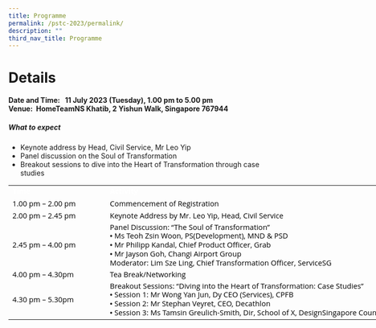 ```yaml
---
title: Programme
permalink: /pstc-2023/permalink/
description: ""
third_nav_title: Programme
---
```

# **Details**   
**Date and Time: &nbsp; 11 July 2023 (Tuesday), 1.00 pm to 5.00 pm   
Venue:&nbsp; HomeTeamNS Khatib, 2 Yishun Walk, Singapore 767944**

##### **What to expect**
* Keynote address by Head, Civil Service, Mr Leo Yip
* Panel discussion on the Soul of Transformation
* Breakout sessions to dive into the Heart of Transformation through case studies
   <!--tr {mso-height-source:auto;} col {mso-width-source:auto;} td {padding-top:1.0px; padding-right:1.0px; padding-left:1.0px; mso-ignore:padding; color:windowtext; font-size:18.0pt; font-weight:400; font-style:normal; text-decoration:none; font-family:Arial; mso-generic-font-family:auto; mso-font-charset:0; text-align:general; vertical-align:bottom; border:none; mso-background-source:auto; mso-pattern:auto;} .oa1 {border:.25pt solid #AFABAB; background:#59ABAA; mso-pattern:auto none; text-align:justify; vertical-align:top; padding-bottom:3.6pt; padding-left:7.2pt; padding-top:3.6pt; padding-right:7.2pt;} .oa2 {border:.25pt solid #AFABAB; text-align:justify; vertical-align:top; padding-bottom:3.6pt; padding-left:7.2pt; padding-top:3.6pt; padding-right:7.2pt;} -->

<table style="border-collapse:
 collapse;width:598pt;mso-yfti-tbllook:1568" width="1197" cellspacing="0" cellpadding="0" border="0"><colgroup><col style="mso-width-source:userset;width:139pt" width="278"> <col style="mso-width-source:userset;width:459pt" width="918"></colgroup><tbody><tr><td style="width:139pt" width="278" class="oa1"><p style="language:en-US;line-height:107%;margin-top:0pt;margin-bottom:0pt;
  margin-left:0in;text-align:justify;text-justify:inter-ideograph;direction:
  ltr;unicode-bidi:embed;mso-line-break-override:none;word-break:normal;
  punctuation-wrap:hanging"><span style="font-size:11.0pt;font-family:&quot;Open Sans&quot;;
  mso-ascii-font-family:&quot;Open Sans&quot;;mso-fareast-font-family:&quot;Open Sans&quot;;
  mso-bidi-font-family:&quot;Open Sans&quot;;color:white;mso-color-index:14;mso-font-kerning:
  12.0pt;language:en-SG;font-weight:bold;mso-style-textfill-type:solid;
  mso-style-textfill-fill-themecolor:light1;mso-style-textfill-fill-color:white;
  mso-style-textfill-fill-alpha:100.0%">Time</span></p></td><td style="width:459pt" width="918" class="oa1"><p style="language:en-US;line-height:107%;margin-top:0pt;margin-bottom:0pt;
  margin-left:0in;text-align:justify;text-justify:inter-ideograph;direction:
  ltr;unicode-bidi:embed;mso-line-break-override:none;word-break:normal;
  punctuation-wrap:hanging"><span style="font-size:11.0pt;font-family:&quot;Open Sans&quot;;
  mso-ascii-font-family:&quot;Open Sans&quot;;mso-fareast-font-family:&quot;Open Sans&quot;;
  mso-bidi-font-family:&quot;Open Sans&quot;;color:white;mso-color-index:14;mso-font-kerning:
  12.0pt;language:en-SG;font-weight:bold;mso-style-textfill-type:solid;
  mso-style-textfill-fill-themecolor:light1;mso-style-textfill-fill-color:white;
  mso-style-textfill-fill-alpha:100.0%">Activity</span></p></td></tr><tr style="mso-height-source:userset;height:19.21pt" height="38"><td style="height:19.21pt;width:139pt" width="278" class="oa2" height="38"><p style="language:en-US;line-height:107%;margin-top:0pt;margin-bottom:0pt;
  margin-left:0in;text-align:justify;text-justify:inter-ideograph;direction:
  ltr;unicode-bidi:embed;mso-line-break-override:none;word-break:normal;
  punctuation-wrap:hanging"><span style="font-size:11.0pt;font-family:&quot;Open Sans&quot;;
  mso-ascii-font-family:&quot;Open Sans&quot;;mso-fareast-font-family:&quot;Open Sans&quot;;
  mso-bidi-font-family:&quot;Open Sans&quot;;color:black;mso-color-index:13;mso-font-kerning:
  12.0pt;language:en-US;mso-style-textfill-type:solid;mso-style-textfill-fill-themecolor:
  dark1;mso-style-textfill-fill-color:black;mso-style-textfill-fill-alpha:100.0%">1.00 </span><span style="font-size:11.0pt;font-family:&quot;Open Sans&quot;;mso-ascii-font-family:
  &quot;Open Sans&quot;;mso-fareast-font-family:&quot;Open Sans&quot;;mso-bidi-font-family:&quot;Open Sans&quot;;
  color:black;mso-color-index:13;mso-font-kerning:12.0pt;language:en-US;
  mso-style-textfill-type:solid;mso-style-textfill-fill-themecolor:dark1;
  mso-style-textfill-fill-color:black;mso-style-textfill-fill-alpha:100.0%">pm </span><span style="font-size:11.0pt;font-family:&quot;Open Sans&quot;;mso-ascii-font-family:&quot;Open Sans&quot;;
  mso-fareast-font-family:&quot;Open Sans&quot;;mso-bidi-font-family:&quot;Open Sans&quot;;
  color:black;mso-color-index:13;mso-font-kerning:12.0pt;language:en-SG;
  mso-style-textfill-type:solid;mso-style-textfill-fill-themecolor:dark1;
  mso-style-textfill-fill-color:black;mso-style-textfill-fill-alpha:100.0%">– 2.00 pm</span></p></td><td style="width:459pt" width="918" class="oa2"><p style="language:en-US;line-height:107%;margin-top:0pt;margin-bottom:0pt;
  margin-left:0in;text-align:justify;text-justify:inter-ideograph;direction:
  ltr;unicode-bidi:embed;mso-line-break-override:none;word-break:normal;
  punctuation-wrap:hanging"><span style="font-size:11.0pt;font-family:&quot;Open Sans&quot;;
  mso-ascii-font-family:&quot;Open Sans&quot;;mso-fareast-font-family:&quot;Open Sans&quot;;
  mso-bidi-font-family:&quot;Open Sans&quot;;color:black;mso-color-index:13;mso-font-kerning:
  12.0pt;language:en-US;mso-style-textfill-type:solid;mso-style-textfill-fill-themecolor:
  dark1;mso-style-textfill-fill-color:black;mso-style-textfill-fill-alpha:100.0%">Commencement</span><span style="font-size:11.0pt;font-family:&quot;Open Sans&quot;;mso-ascii-font-family:&quot;Open Sans&quot;;
  mso-fareast-font-family:&quot;Open Sans&quot;;mso-bidi-font-family:&quot;Open Sans&quot;;
  color:black;mso-color-index:13;mso-font-kerning:12.0pt;language:en-US;
  vertical-align:baseline;mso-text-raise:0%;mso-style-textfill-type:solid;
  mso-style-textfill-fill-themecolor:dark1;mso-style-textfill-fill-color:black;
  mso-style-textfill-fill-alpha:100.0%"> of </span><span style="font-size:11.0pt;
  font-family:&quot;Open Sans&quot;;mso-ascii-font-family:&quot;Open Sans&quot;;mso-fareast-font-family:
  &quot;Open Sans&quot;;mso-bidi-font-family:&quot;Open Sans&quot;;color:black;mso-color-index:
  13;mso-font-kerning:12.0pt;language:en-US;mso-style-textfill-type:solid;
  mso-style-textfill-fill-themecolor:dark1;mso-style-textfill-fill-color:black;
  mso-style-textfill-fill-alpha:100.0%">Registration</span></p></td></tr><tr style="mso-height-source:userset;height:11.43pt" height="23"><td style="height:11.43pt;width:139pt" width="278" class="oa2" height="23"><p style="language:en-US;line-height:107%;margin-top:0pt;margin-bottom:0pt;
  margin-left:0in;margin-right:0in;text-indent:0in;text-align:justify;
  text-justify:inter-ideograph;direction:ltr;unicode-bidi:embed;mso-vertical-align-alt:
  auto;mso-line-break-override:none;word-break:normal;punctuation-wrap:hanging"><span style="font-size:11.0pt;font-family:&quot;Open Sans&quot;;mso-ascii-font-family:&quot;Open Sans&quot;;
  mso-fareast-font-family:&quot;Open Sans&quot;;mso-bidi-font-family:&quot;Open Sans&quot;;
  color:black;mso-color-index:13;mso-font-kerning:12.0pt;language:en-US;
  mso-style-textfill-type:solid;mso-style-textfill-fill-themecolor:dark1;
  mso-style-textfill-fill-color:black;mso-style-textfill-fill-alpha:100.0%">2.00 pm&nbsp;</span><span style="font-size:11.0pt;font-family:&quot;Open Sans&quot;;
  mso-ascii-font-family:&quot;Open Sans&quot;;mso-fareast-font-family:&quot;Open Sans&quot;;
  mso-bidi-font-family:&quot;Open Sans&quot;;color:black;mso-color-index:13;mso-font-kerning:
  12.0pt;language:en-SG;mso-style-textfill-type:solid;mso-style-textfill-fill-themecolor:
  dark1;mso-style-textfill-fill-color:black;mso-style-textfill-fill-alpha:100.0%">–</span><span style="font-size:11.0pt;font-family:&quot;Open Sans&quot;;mso-ascii-font-family:&quot;Open Sans&quot;;
  mso-fareast-font-family:&quot;Open Sans&quot;;mso-bidi-font-family:&quot;Open Sans&quot;;
  color:black;mso-color-index:13;mso-font-kerning:12.0pt;language:en-US;
  mso-style-textfill-type:solid;mso-style-textfill-fill-themecolor:dark1;
  mso-style-textfill-fill-color:black;mso-style-textfill-fill-alpha:100.0%"> 2.45 pm</span></p><p style="language:en-US;line-height:107%;margin-top:0pt;margin-bottom:0pt;
  margin-left:0in;text-align:justify;text-justify:inter-ideograph;direction:
  ltr;unicode-bidi:embed;mso-line-break-override:none;word-break:normal;
  punctuation-wrap:hanging"></p></td><td style="width:459pt" width="918" class="oa2"><p style="language:en-US;line-height:107%;margin-top:0pt;margin-bottom:0pt;
  margin-left:0in;text-align:justify;text-justify:inter-ideograph;direction:
  ltr;unicode-bidi:embed;mso-line-break-override:none;word-break:normal;
  punctuation-wrap:hanging"><span style="font-size:11.0pt;font-family:&quot;Open Sans&quot;;
  mso-ascii-font-family:&quot;Open Sans&quot;;mso-fareast-font-family:&quot;Open Sans&quot;;
  mso-bidi-font-family:&quot;Open Sans&quot;;color:black;mso-color-index:13;mso-font-kerning:
  12.0pt;language:en-US;mso-style-textfill-type:solid;mso-style-textfill-fill-themecolor:
  dark1;mso-style-textfill-fill-color:black;mso-style-textfill-fill-alpha:100.0%">Keynote Address by </span><span style="font-size:11.0pt;font-family:&quot;Open Sans&quot;;
  mso-ascii-font-family:&quot;Open Sans&quot;;mso-fareast-font-family:&quot;Open Sans&quot;;
  mso-bidi-font-family:&quot;Open Sans&quot;;color:black;mso-color-index:13;mso-font-kerning:
  12.0pt;language:en-US;mso-style-textfill-type:solid;mso-style-textfill-fill-themecolor:
  dark1;mso-style-textfill-fill-color:black;mso-style-textfill-fill-alpha:100.0%">Mr. Leo Yip, Head, Civil Service</span></p></td></tr><tr style="mso-height-source:userset;height:42.29pt" height="85"><td style="height:42.29pt;width:139pt" width="278" class="oa2" height="85"><p style="language:en-US;line-height:107%;margin-top:0pt;margin-bottom:0pt;
  margin-left:0in;text-align:justify;text-justify:inter-ideograph;direction:
  ltr;unicode-bidi:embed;mso-line-break-override:none;word-break:normal;
  punctuation-wrap:hanging"><span style="font-size:11.0pt;font-family:&quot;Open Sans&quot;;
  mso-ascii-font-family:&quot;Open Sans&quot;;mso-fareast-font-family:&quot;Open Sans&quot;;
  mso-bidi-font-family:&quot;Open Sans&quot;;color:black;mso-color-index:13;mso-font-kerning:
  12.0pt;language:en-US;mso-style-textfill-type:solid;mso-style-textfill-fill-themecolor:
  dark1;mso-style-textfill-fill-color:black;mso-style-textfill-fill-alpha:100.0%">2.45 pm</span><span style="font-size:11.0pt;font-family:&quot;Open Sans&quot;;mso-ascii-font-family:
  &quot;Open Sans&quot;;mso-fareast-font-family:&quot;Open Sans&quot;;mso-bidi-font-family:&quot;Open Sans&quot;;
  color:black;mso-color-index:13;mso-font-kerning:12.0pt;language:en-SG;
  mso-style-textfill-type:solid;mso-style-textfill-fill-themecolor:dark1;
  mso-style-textfill-fill-color:black;mso-style-textfill-fill-alpha:100.0%"> – 4.00 pm</span></p><p style="language:en-US;line-height:107%;margin-top:0pt;margin-bottom:0pt;
  margin-left:0in;text-align:justify;text-justify:inter-ideograph;direction:
  ltr;unicode-bidi:embed;mso-line-break-override:none;word-break:normal;
  punctuation-wrap:hanging"></p></td><td style="width:459pt" width="918" class="oa2"><p style="language:en-US;line-height:107%;margin-top:0pt;margin-bottom:0pt;
  margin-left:0in;text-align:justify;text-justify:inter-ideograph;direction:
  ltr;unicode-bidi:embed;mso-line-break-override:none;word-break:normal;
  punctuation-wrap:hanging"><span style="font-size:11.0pt;font-family:&quot;Open Sans&quot;;
  mso-ascii-font-family:&quot;Open Sans&quot;;mso-fareast-font-family:&quot;Open Sans&quot;;
  mso-bidi-font-family:&quot;Open Sans&quot;;color:black;mso-color-index:13;mso-font-kerning:
  12.0pt;language:en-US;mso-style-textfill-type:solid;mso-style-textfill-fill-themecolor:
  dark1;mso-style-textfill-fill-color:black;mso-style-textfill-fill-alpha:100.0%">Panel Discussion: “The Soul of Transformation</span><span style="font-size:11.0pt;
  font-family:&quot;Open Sans&quot;;mso-ascii-font-family:&quot;Open Sans&quot;;mso-fareast-font-family:
  &quot;Open Sans&quot;;mso-bidi-font-family:&quot;Open Sans&quot;;color:black;mso-color-index:
  13;mso-font-kerning:12.0pt;language:en-US;mso-style-textfill-type:solid;
  mso-style-textfill-fill-themecolor:dark1;mso-style-textfill-fill-color:black;
  mso-style-textfill-fill-alpha:100.0%">”</span></p><div style="language:en-US;line-height:106%;margin-top:0pt;
  margin-bottom:0pt;margin-left:.38in;text-indent:-.38in;text-align:justify;
  text-justify:inter-ideograph;direction:ltr;unicode-bidi:embed;tab-stops:left 36.0pt;
  mso-line-break-override:none;word-break:normal;punctuation-wrap:hanging" class="O0"><span style="font-size:11.0pt"><span style="mso-special-format:bullet;font-family:
  Arial">•</span></span><span style="font-size:11.0pt;font-family:&quot;Open Sans&quot;;
  mso-ascii-font-family:&quot;Open Sans&quot;;mso-fareast-font-family:&quot;Open Sans&quot;;
  mso-bidi-font-family:&quot;Open Sans&quot;;color:black;mso-color-index:13;mso-font-kerning:
  12.0pt;language:en-SG;mso-style-textfill-type:solid;mso-style-textfill-fill-themecolor:
  dark1;mso-style-textfill-fill-color:black;mso-style-textfill-fill-alpha:100.0%"> Ms </span><span style="font-size:11.0pt;font-family:&quot;Open Sans&quot;;mso-ascii-font-family:
  &quot;Open Sans&quot;;mso-fareast-font-family:&quot;Open Sans&quot;;mso-bidi-font-family:&quot;Open Sans&quot;;
  color:black;mso-color-index:13;mso-font-kerning:12.0pt;language:en-SG;
  mso-style-textfill-type:solid;mso-style-textfill-fill-themecolor:dark1;
  mso-style-textfill-fill-color:black;mso-style-textfill-fill-alpha:100.0%">Teoh Zsin Woon, PS(</span><span style="font-size:11.0pt;font-family:&quot;Open Sans&quot;;
  mso-ascii-font-family:&quot;Open Sans&quot;;mso-fareast-font-family:&quot;Open Sans&quot;;
  mso-bidi-font-family:&quot;Open Sans&quot;;color:black;mso-color-index:13;mso-font-kerning:
  12.0pt;language:en-SG;mso-style-textfill-type:solid;mso-style-textfill-fill-themecolor:
  dark1;mso-style-textfill-fill-color:black;mso-style-textfill-fill-alpha:100.0%">Development), </span><span style="font-size:11.0pt;font-family:&quot;Open Sans&quot;;mso-ascii-font-family:
  &quot;Open Sans&quot;;mso-fareast-font-family:&quot;Open Sans&quot;;mso-bidi-font-family:&quot;Open Sans&quot;;
  color:black;mso-color-index:13;mso-font-kerning:12.0pt;language:en-SG;
  mso-style-textfill-type:solid;mso-style-textfill-fill-themecolor:dark1;
  mso-style-textfill-fill-color:black;mso-style-textfill-fill-alpha:100.0%">MND &amp; PSD</span></div><div style="language:en-US;line-height:106%;margin-top:0pt;
  margin-bottom:0pt;margin-left:.38in;text-indent:-.38in;text-align:justify;
  text-justify:inter-ideograph;direction:ltr;unicode-bidi:embed;tab-stops:left 36.0pt;
  mso-line-break-override:none;word-break:normal;punctuation-wrap:hanging" class="O0"><span style="font-size:11.0pt"><span style="mso-special-format:bullet;font-family:
  Arial">•</span></span><span style="font-size:11.0pt;font-family:&quot;Open Sans&quot;;
  mso-ascii-font-family:&quot;Open Sans&quot;;mso-fareast-font-family:&quot;Open Sans&quot;;
  mso-bidi-font-family:&quot;Open Sans&quot;;color:black;mso-color-index:13;mso-font-kerning:
  12.0pt;language:en-SG;mso-style-textfill-type:solid;mso-style-textfill-fill-themecolor:
  dark1;mso-style-textfill-fill-color:black;mso-style-textfill-fill-alpha:100.0%"> Mr </span><span style="font-size:11.0pt;font-family:&quot;Open Sans&quot;;mso-ascii-font-family:
  &quot;Open Sans&quot;;mso-fareast-font-family:&quot;Open Sans&quot;;mso-bidi-font-family:&quot;Open Sans&quot;;
  color:black;mso-color-index:13;mso-font-kerning:12.0pt;language:en-SG;
  mso-style-textfill-type:solid;mso-style-textfill-fill-themecolor:dark1;
  mso-style-textfill-fill-color:black;mso-style-textfill-fill-alpha:100.0%">Philipp Kandal, Chief Product Officer, Grab</span></div><div style="language:en-US;line-height:106%;margin-top:0pt;
  margin-bottom:0pt;margin-left:.38in;text-indent:-.38in;text-align:justify;
  text-justify:inter-ideograph;direction:ltr;unicode-bidi:embed;tab-stops:left 36.0pt;
  mso-line-break-override:none;word-break:normal;punctuation-wrap:hanging" class="O0"><span style="font-size:11.0pt"><span style="mso-special-format:bullet;font-family:
  Arial">•</span></span><span style="font-size:11.0pt;font-family:&quot;Open Sans&quot;;
  mso-ascii-font-family:&quot;Open Sans&quot;;mso-fareast-font-family:&quot;Open Sans&quot;;
  mso-bidi-font-family:&quot;Open Sans&quot;;color:black;mso-color-index:13;mso-font-kerning:
  12.0pt;language:en-SG;mso-style-textfill-type:solid;mso-style-textfill-fill-themecolor:
  dark1;mso-style-textfill-fill-color:black;mso-style-textfill-fill-alpha:100.0%"> Mr Jayson Goh, </span><span style="font-size:11.0pt;font-family:&quot;Open Sans&quot;;mso-ascii-font-family:
  &quot;Open Sans&quot;;mso-fareast-font-family:&quot;Open Sans&quot;;mso-bidi-font-family:&quot;Open Sans&quot;;
  color:black;mso-color-index:13;mso-font-kerning:12.0pt;language:en-SG;
  mso-style-textfill-type:solid;mso-style-textfill-fill-themecolor:dark1;
  mso-style-textfill-fill-color:black;mso-style-textfill-fill-alpha:100.0%">Changi Airport </span><span style="font-size:11.0pt;font-family:&quot;Open Sans&quot;;
  mso-ascii-font-family:&quot;Open Sans&quot;;mso-fareast-font-family:&quot;Open Sans&quot;;
  mso-bidi-font-family:&quot;Open Sans&quot;;color:black;mso-color-index:13;mso-font-kerning:
  12.0pt;language:en-SG;mso-style-textfill-type:solid;mso-style-textfill-fill-themecolor:
  dark1;mso-style-textfill-fill-color:black;mso-style-textfill-fill-alpha:100.0%">Group</span></div><p style="language:en-US;line-height:106%;margin-top:0pt;margin-bottom:0pt;
  margin-left:0in;text-indent:0in;text-align:justify;text-justify:inter-ideograph;
  direction:ltr;unicode-bidi:embed;tab-stops:left 36.0pt;mso-line-break-override:
  none;word-break:normal;punctuation-wrap:hanging"></p><p style="language:en-US;line-height:106%;margin-top:0pt;margin-bottom:0pt;
  margin-left:0in;text-indent:0in;text-align:justify;text-justify:inter-ideograph;
  direction:ltr;unicode-bidi:embed;tab-stops:left 36.0pt;mso-line-break-override:
  none;word-break:normal;punctuation-wrap:hanging"><span style="font-size:11.0pt;
  font-family:&quot;Open Sans&quot;;mso-ascii-font-family:&quot;Open Sans&quot;;mso-fareast-font-family:
  &quot;Open Sans&quot;;mso-bidi-font-family:&quot;Open Sans&quot;;color:black;mso-color-index:
  13;mso-font-kerning:12.0pt;language:en-US;mso-style-textfill-type:solid;
  mso-style-textfill-fill-themecolor:dark1;mso-style-textfill-fill-color:black;
  mso-style-textfill-fill-alpha:100.0%">Moderator: Lim Sze Ling, Chief Transformation Officer, ServiceSG</span></p></td></tr><tr style="mso-height-source:userset;height:11.43pt" height="23"><td style="height:11.43pt;width:139pt" width="278" class="oa2" height="23"><p style="language:en-US;line-height:107%;margin-top:0pt;margin-bottom:0pt;
  margin-left:0in;text-align:justify;text-justify:inter-ideograph;direction:
  ltr;unicode-bidi:embed;mso-line-break-override:none;word-break:normal;
  punctuation-wrap:hanging"><span style="font-size:11.0pt;font-family:&quot;Open Sans&quot;;
  mso-ascii-font-family:&quot;Open Sans&quot;;mso-fareast-font-family:&quot;Open Sans&quot;;
  mso-bidi-font-family:&quot;Open Sans&quot;;color:black;mso-color-index:13;mso-font-kerning:
  12.0pt;language:en-US;mso-style-textfill-type:solid;mso-style-textfill-fill-themecolor:
  dark1;mso-style-textfill-fill-color:black;mso-style-textfill-fill-alpha:100.0%">4.00 </span><span style="font-size:11.0pt;font-family:&quot;Open Sans&quot;;mso-ascii-font-family:
  &quot;Open Sans&quot;;mso-fareast-font-family:&quot;Open Sans&quot;;mso-bidi-font-family:&quot;Open Sans&quot;;
  color:black;mso-color-index:13;mso-font-kerning:12.0pt;language:en-US;
  mso-style-textfill-type:solid;mso-style-textfill-fill-themecolor:dark1;
  mso-style-textfill-fill-color:black;mso-style-textfill-fill-alpha:100.0%">pm</span><span style="font-size:11.0pt;font-family:&quot;Open Sans&quot;;mso-ascii-font-family:&quot;Open Sans&quot;;
  mso-fareast-font-family:&quot;Open Sans&quot;;mso-bidi-font-family:&quot;Open Sans&quot;;
  color:black;mso-color-index:13;mso-font-kerning:12.0pt;language:en-US;
  vertical-align:baseline;mso-text-raise:0%;mso-style-textfill-type:solid;
  mso-style-textfill-fill-themecolor:dark1;mso-style-textfill-fill-color:black;
  mso-style-textfill-fill-alpha:100.0%"> – 4.30pm</span></p></td><td style="width:459pt" width="918" class="oa2"><p style="language:en-US;line-height:107%;margin-top:0pt;margin-bottom:0pt;
  margin-left:0in;text-align:justify;text-justify:inter-ideograph;direction:
  ltr;unicode-bidi:embed;mso-line-break-override:none;word-break:normal;
  punctuation-wrap:hanging"><span style="font-size:11.0pt;font-family:&quot;Open Sans&quot;;
  mso-ascii-font-family:&quot;Open Sans&quot;;mso-fareast-font-family:&quot;Open Sans&quot;;
  mso-bidi-font-family:&quot;Open Sans&quot;;color:black;mso-color-index:13;mso-font-kerning:
  12.0pt;language:en-US;mso-style-textfill-type:solid;mso-style-textfill-fill-themecolor:
  dark1;mso-style-textfill-fill-color:black;mso-style-textfill-fill-alpha:100.0%">Tea </span><span style="font-size:11.0pt;font-family:&quot;Open Sans&quot;;mso-ascii-font-family:
  &quot;Open Sans&quot;;mso-fareast-font-family:&quot;Open Sans&quot;;mso-bidi-font-family:&quot;Open Sans&quot;;
  color:black;mso-color-index:13;mso-font-kerning:12.0pt;language:en-US;
  mso-style-textfill-type:solid;mso-style-textfill-fill-themecolor:dark1;
  mso-style-textfill-fill-color:black;mso-style-textfill-fill-alpha:100.0%">Break/Networking</span></p></td></tr><tr style="mso-height-source:userset;height:34.57pt" height="69"><td style="height:34.57pt;width:139pt" width="278" class="oa2" height="69"><p style="language:en-US;line-height:107%;margin-top:0pt;margin-bottom:0pt;
  margin-left:0in;text-align:justify;text-justify:inter-ideograph;direction:
  ltr;unicode-bidi:embed;mso-line-break-override:none;word-break:normal;
  punctuation-wrap:hanging"><span style="font-size:11.0pt;font-family:&quot;Open Sans&quot;;
  mso-ascii-font-family:&quot;Open Sans&quot;;mso-fareast-font-family:&quot;Open Sans&quot;;
  mso-bidi-font-family:&quot;Open Sans&quot;;color:black;mso-color-index:13;mso-font-kerning:
  12.0pt;language:en-US;mso-style-textfill-type:solid;mso-style-textfill-fill-themecolor:
  dark1;mso-style-textfill-fill-color:black;mso-style-textfill-fill-alpha:100.0%">4.30 </span><span style="font-size:11.0pt;font-family:&quot;Open Sans&quot;;mso-ascii-font-family:
  &quot;Open Sans&quot;;mso-fareast-font-family:&quot;Open Sans&quot;;mso-bidi-font-family:&quot;Open Sans&quot;;
  color:black;mso-color-index:13;mso-font-kerning:12.0pt;language:en-US;
  mso-style-textfill-type:solid;mso-style-textfill-fill-themecolor:dark1;
  mso-style-textfill-fill-color:black;mso-style-textfill-fill-alpha:100.0%">pm – 5.30pm</span></p></td><td style="width:459pt" width="918" class="oa2"><p style="language:en-US;line-height:107%;margin-top:0pt;margin-bottom:0pt;
  margin-left:0in;text-align:justify;text-justify:inter-ideograph;direction:
  ltr;unicode-bidi:embed;mso-line-break-override:none;word-break:normal;
  punctuation-wrap:hanging"><span style="font-size:11.0pt;font-family:&quot;Open Sans&quot;;
  mso-ascii-font-family:&quot;Open Sans&quot;;mso-fareast-font-family:&quot;Open Sans&quot;;
  mso-bidi-font-family:&quot;Open Sans&quot;;color:black;mso-color-index:13;mso-font-kerning:
  12.0pt;language:en-US;mso-style-textfill-type:solid;mso-style-textfill-fill-themecolor:
  dark1;mso-style-textfill-fill-color:black;mso-style-textfill-fill-alpha:100.0%">Breakout Sessions: </span><span style="font-size:11.0pt;font-family:&quot;Open Sans&quot;;
  mso-ascii-font-family:&quot;Open Sans&quot;;mso-fareast-font-family:&quot;Open Sans&quot;;
  mso-bidi-font-family:&quot;Open Sans&quot;;color:black;mso-color-index:13;mso-font-kerning:
  12.0pt;language:en-US;mso-style-textfill-type:solid;mso-style-textfill-fill-themecolor:
  dark1;mso-style-textfill-fill-color:black;mso-style-textfill-fill-alpha:100.0%">“Diving into the Heart of Transformation: Case Studies</span><span style="font-size:
  11.0pt;font-family:&quot;Open Sans&quot;;mso-ascii-font-family:&quot;Open Sans&quot;;mso-fareast-font-family:
  &quot;Open Sans&quot;;mso-bidi-font-family:&quot;Open Sans&quot;;color:black;mso-color-index:
  13;mso-font-kerning:12.0pt;language:en-US;mso-style-textfill-type:solid;
  mso-style-textfill-fill-themecolor:dark1;mso-style-textfill-fill-color:black;
  mso-style-textfill-fill-alpha:100.0%">”</span></p><div style="language:en-US;line-height:106%;margin-top:0pt;
  margin-bottom:0pt;margin-left:.38in;text-indent:-.38in;text-align:justify;
  text-justify:inter-ideograph;direction:ltr;unicode-bidi:embed;tab-stops:left 36.0pt;
  mso-line-break-override:none;word-break:normal;punctuation-wrap:hanging" class="O0"><span style="font-size:11.0pt"><span style="mso-special-format:bullet;font-family:
  Arial">•</span></span><span style="font-size:11.0pt;font-family:&quot;Open Sans&quot;;
  mso-ascii-font-family:&quot;Open Sans&quot;;mso-fareast-font-family:&quot;Open Sans&quot;;
  mso-bidi-font-family:&quot;Open Sans&quot;;color:black;mso-color-index:13;mso-font-kerning:
  12.0pt;language:en-SG;mso-style-textfill-type:solid;mso-style-textfill-fill-themecolor:
  dark1;mso-style-textfill-fill-color:black;mso-style-textfill-fill-alpha:100.0%"> Session</span><span style="font-size:11.0pt;font-family:&quot;Open Sans&quot;;mso-ascii-font-family:&quot;Open Sans&quot;;
  mso-fareast-font-family:&quot;Open Sans&quot;;mso-bidi-font-family:&quot;Open Sans&quot;;
  color:black;mso-color-index:13;mso-font-kerning:12.0pt;language:en-SG;
  vertical-align:baseline;mso-text-raise:0%;mso-style-textfill-type:solid;
  mso-style-textfill-fill-themecolor:dark1;mso-style-textfill-fill-color:black;
  mso-style-textfill-fill-alpha:100.0%"> </span><span style="font-size:11.0pt;
  font-family:&quot;Open Sans&quot;;mso-ascii-font-family:&quot;Open Sans&quot;;mso-fareast-font-family:
  &quot;Open Sans&quot;;mso-bidi-font-family:&quot;Open Sans&quot;;color:black;mso-color-index:
  13;mso-font-kerning:12.0pt;language:en-SG;vertical-align:baseline;mso-text-raise:
  0%;mso-style-textfill-type:solid;mso-style-textfill-fill-themecolor:dark1;
  mso-style-textfill-fill-color:black;mso-style-textfill-fill-alpha:100.0%">1: </span><span style="font-size:11.0pt;font-family:&quot;Open Sans&quot;;mso-ascii-font-family:&quot;Open Sans&quot;;
  mso-fareast-font-family:&quot;Open Sans&quot;;mso-bidi-font-family:&quot;Open Sans&quot;;
  color:black;mso-color-index:13;mso-font-kerning:12.0pt;language:en-SG;
  mso-style-textfill-type:solid;mso-style-textfill-fill-themecolor:dark1;
  mso-style-textfill-fill-color:black;mso-style-textfill-fill-alpha:100.0%">Mr </span><span style="font-size:11.0pt;font-family:&quot;Open Sans&quot;;mso-ascii-font-family:&quot;Open Sans&quot;;
  mso-fareast-font-family:&quot;Open Sans&quot;;mso-bidi-font-family:&quot;Open Sans&quot;;
  color:black;mso-color-index:13;mso-font-kerning:12.0pt;language:en-SG;
  mso-style-textfill-type:solid;mso-style-textfill-fill-themecolor:dark1;
  mso-style-textfill-fill-color:black;mso-style-textfill-fill-alpha:100.0%">Wong Yan Jun, Dy</span><span style="font-size:11.0pt;font-family:&quot;Open Sans&quot;;
  mso-ascii-font-family:&quot;Open Sans&quot;;mso-fareast-font-family:&quot;Open Sans&quot;;
  mso-bidi-font-family:&quot;Open Sans&quot;;color:black;mso-color-index:13;mso-font-kerning:
  12.0pt;language:en-SG;vertical-align:baseline;mso-text-raise:0%;mso-style-textfill-type:
  solid;mso-style-textfill-fill-themecolor:dark1;mso-style-textfill-fill-color:
  black;mso-style-textfill-fill-alpha:100.0%"> CEO (Services)</span><span style="font-size:11.0pt;font-family:&quot;Open Sans&quot;;mso-ascii-font-family:&quot;Open Sans&quot;;
  mso-fareast-font-family:&quot;Open Sans&quot;;mso-bidi-font-family:&quot;Open Sans&quot;;
  color:black;mso-color-index:13;mso-font-kerning:12.0pt;language:en-SG;
  mso-style-textfill-type:solid;mso-style-textfill-fill-themecolor:dark1;
  mso-style-textfill-fill-color:black;mso-style-textfill-fill-alpha:100.0%">, </span><span style="font-size:11.0pt;font-family:&quot;Open Sans&quot;;mso-ascii-font-family:&quot;Open Sans&quot;;
  mso-fareast-font-family:&quot;Open Sans&quot;;mso-bidi-font-family:&quot;Open Sans&quot;;
  color:black;mso-color-index:13;mso-font-kerning:12.0pt;language:en-SG;
  mso-style-textfill-type:solid;mso-style-textfill-fill-themecolor:dark1;
  mso-style-textfill-fill-color:black;mso-style-textfill-fill-alpha:100.0%">CPFB</span></div><div style="language:en-US;line-height:106%;margin-top:0pt;
  margin-bottom:0pt;margin-left:.38in;text-indent:-.38in;text-align:justify;
  text-justify:inter-ideograph;direction:ltr;unicode-bidi:embed;tab-stops:left 36.0pt;
  mso-line-break-override:none;word-break:normal;punctuation-wrap:hanging" class="O0"><span style="font-size:11.0pt"><span style="mso-special-format:bullet;font-family:
  Arial">•</span></span><span style="font-size:11.0pt;font-family:&quot;Open Sans&quot;;
  mso-ascii-font-family:&quot;Open Sans&quot;;mso-fareast-font-family:&quot;Open Sans&quot;;
  mso-bidi-font-family:&quot;Open Sans&quot;;color:black;mso-color-index:13;mso-font-kerning:
  12.0pt;language:en-SG;mso-style-textfill-type:solid;mso-style-textfill-fill-themecolor:
  dark1;mso-style-textfill-fill-color:black;mso-style-textfill-fill-alpha:100.0%"> Session </span><span style="font-size:11.0pt;font-family:&quot;Open Sans&quot;;mso-ascii-font-family:
  &quot;Open Sans&quot;;mso-fareast-font-family:&quot;Open Sans&quot;;mso-bidi-font-family:&quot;Open Sans&quot;;
  color:black;mso-color-index:13;mso-font-kerning:12.0pt;language:en-SG;
  mso-style-textfill-type:solid;mso-style-textfill-fill-themecolor:dark1;
  mso-style-textfill-fill-color:black;mso-style-textfill-fill-alpha:100.0%">2: Mr </span><span style="font-size:11.0pt;font-family:&quot;Open Sans&quot;;mso-ascii-font-family:
  &quot;Open Sans&quot;;mso-fareast-font-family:&quot;Open Sans&quot;;mso-bidi-font-family:&quot;Open Sans&quot;;
  color:black;mso-color-index:13;mso-font-kerning:12.0pt;language:en-SG;
  mso-style-textfill-type:solid;mso-style-textfill-fill-themecolor:dark1;
  mso-style-textfill-fill-color:black;mso-style-textfill-fill-alpha:100.0%">Stephan </span><span style="font-size:11.0pt;font-family:&quot;Open Sans&quot;;mso-ascii-font-family:
  &quot;Open Sans&quot;;mso-fareast-font-family:&quot;Open Sans&quot;;mso-bidi-font-family:&quot;Open Sans&quot;;
  color:black;mso-color-index:13;mso-font-kerning:12.0pt;language:en-SG;
  mso-style-textfill-type:solid;mso-style-textfill-fill-themecolor:dark1;
  mso-style-textfill-fill-color:black;mso-style-textfill-fill-alpha:100.0%">Veyret</span><span style="font-size:11.0pt;font-family:&quot;Open Sans&quot;;mso-ascii-font-family:&quot;Open Sans&quot;;
  mso-fareast-font-family:&quot;Open Sans&quot;;mso-bidi-font-family:&quot;Open Sans&quot;;
  color:black;mso-color-index:13;mso-font-kerning:12.0pt;language:en-SG;
  mso-style-textfill-type:solid;mso-style-textfill-fill-themecolor:dark1;
  mso-style-textfill-fill-color:black;mso-style-textfill-fill-alpha:100.0%">, CEO, Decathlon</span></div><div style="language:en-US;line-height:106%;margin-top:0pt;
  margin-bottom:0pt;margin-left:.38in;text-indent:-.38in;text-align:justify;
  text-justify:inter-ideograph;direction:ltr;unicode-bidi:embed;tab-stops:left 36.0pt;
  mso-line-break-override:none;word-break:normal;punctuation-wrap:hanging" class="O0"><span style="font-size:11.0pt"><span style="mso-special-format:bullet;font-family:
  Arial">•</span></span><span style="font-size:11.0pt;font-family:&quot;Open Sans&quot;;
  mso-ascii-font-family:&quot;Open Sans&quot;;mso-fareast-font-family:&quot;Open Sans&quot;;
  mso-bidi-font-family:&quot;Open Sans&quot;;color:black;mso-color-index:13;mso-font-kerning:
  12.0pt;language:en-SG;mso-style-textfill-type:solid;mso-style-textfill-fill-themecolor:
  dark1;mso-style-textfill-fill-color:black;mso-style-textfill-fill-alpha:100.0%"> Session </span><span style="font-size:11.0pt;font-family:&quot;Open Sans&quot;;mso-ascii-font-family:
  &quot;Open Sans&quot;;mso-fareast-font-family:&quot;Open Sans&quot;;mso-bidi-font-family:&quot;Open Sans&quot;;
  color:black;mso-color-index:13;mso-font-kerning:12.0pt;language:en-SG;
  mso-style-textfill-type:solid;mso-style-textfill-fill-themecolor:dark1;
  mso-style-textfill-fill-color:black;mso-style-textfill-fill-alpha:100.0%">3: Ms </span><span style="font-size:11.0pt;font-family:&quot;Open Sans&quot;;mso-ascii-font-family:
  &quot;Open Sans&quot;;mso-fareast-font-family:&quot;Open Sans&quot;;mso-bidi-font-family:&quot;Open Sans&quot;;
  color:black;mso-color-index:13;mso-font-kerning:12.0pt;language:en-SG;
  mso-style-textfill-type:solid;mso-style-textfill-fill-themecolor:dark1;
  mso-style-textfill-fill-color:black;mso-style-textfill-fill-alpha:100.0%">Tamsin Greulich-Smith, Dir, School of X, </span><span style="font-size:11.0pt;
  font-family:&quot;Open Sans&quot;;mso-ascii-font-family:&quot;Open Sans&quot;;mso-fareast-font-family:
  &quot;Open Sans&quot;;mso-bidi-font-family:&quot;Open Sans&quot;;color:black;mso-color-index:
  13;mso-font-kerning:12.0pt;language:en-SG;mso-style-textfill-type:solid;
  mso-style-textfill-fill-themecolor:dark1;mso-style-textfill-fill-color:black;
  mso-style-textfill-fill-alpha:100.0%">DesignSingapore</span><span style="font-size:11.0pt;font-family:&quot;Open Sans&quot;;mso-ascii-font-family:&quot;Open Sans&quot;;
  mso-fareast-font-family:&quot;Open Sans&quot;;mso-bidi-font-family:&quot;Open Sans&quot;;
  color:black;mso-color-index:13;mso-font-kerning:12.0pt;language:en-SG;
  mso-style-textfill-type:solid;mso-style-textfill-fill-themecolor:dark1;
  mso-style-textfill-fill-color:black;mso-style-textfill-fill-alpha:100.0%"> Council</span></div></td></tr></tbody></table>